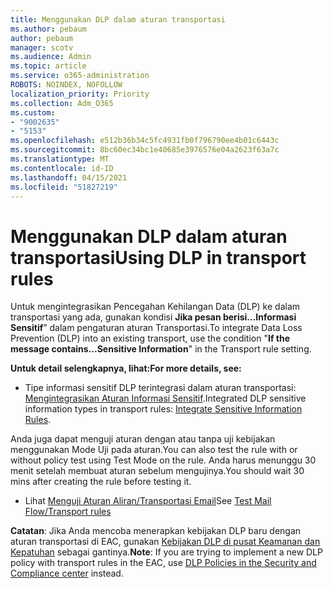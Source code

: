 ```yaml
---
title: Menggunakan DLP dalam aturan transportasi
ms.author: pebaum
author: pebaum
manager: scotv
ms.audience: Admin
ms.topic: article
ms.service: o365-administration
ROBOTS: NOINDEX, NOFOLLOW
localization_priority: Priority
ms.collection: Adm_O365
ms.custom:
- "9002635"
- "5153"
ms.openlocfilehash: e512b36b34c5fc4931fb0f796790ee4b01c6443c
ms.sourcegitcommit: 8bc60ec34bc1e40685e3976576e04a2623f63a7c
ms.translationtype: MT
ms.contentlocale: id-ID
ms.lasthandoff: 04/15/2021
ms.locfileid: "51827219"
---
```

# <a name="using-dlp-in-transport-rules"></a><span data-ttu-id="fef00-102">Menggunakan DLP dalam aturan transportasi</span><span class="sxs-lookup"><span data-stu-id="fef00-102">Using DLP in transport rules</span></span>

<span data-ttu-id="fef00-103">Untuk mengintegrasikan Pencegahan Kehilangan Data (DLP) ke dalam transportasi yang ada, gunakan kondisi **Jika pesan berisi...Informasi Sensitif**” dalam pengaturan aturan Transportasi.</span><span class="sxs-lookup"><span data-stu-id="fef00-103">To integrate Data Loss Prevention (DLP) into an existing transport, use the condition "**If the message contains...Sensitive Information**" in the Transport rule setting.</span></span>

<span data-ttu-id="fef00-104">**Untuk detail selengkapnya, lihat:**</span><span class="sxs-lookup"><span data-stu-id="fef00-104">**For more details, see:**</span></span>

- <span data-ttu-id="fef00-105">Tipe informasi sensitif DLP terintegrasi dalam aturan transportasi: [Mengintegrasikan Aturan Informasi Sensitif](https://docs.microsoft.com/exchange/security-and-compliance/data-loss-prevention/integrate-sensitive-information-rules).</span><span class="sxs-lookup"><span data-stu-id="fef00-105">Integrated DLP sensitive information types in transport rules: [Integrate Sensitive Information Rules](https://docs.microsoft.com/exchange/security-and-compliance/data-loss-prevention/integrate-sensitive-information-rules).</span></span>

<span data-ttu-id="fef00-106">Anda juga dapat menguji aturan dengan atau tanpa uji kebijakan menggunakan Mode Uji pada aturan.</span><span class="sxs-lookup"><span data-stu-id="fef00-106">You can also test the rule with or without policy test using Test Mode on the rule.</span></span>  <span data-ttu-id="fef00-107">Anda harus menunggu 30 menit setelah membuat aturan sebelum mengujinya.</span><span class="sxs-lookup"><span data-stu-id="fef00-107">You should wait 30 mins after creating the rule before testing it.</span></span>

- <span data-ttu-id="fef00-108">Lihat [Menguji Aturan Aliran/Transportasi Email](https://docs.microsoft.com/exchange/security-and-compliance/mail-flow-rules/test-mail-flow-rules)</span><span class="sxs-lookup"><span data-stu-id="fef00-108">See [Test Mail Flow/Transport rules](https://docs.microsoft.com/exchange/security-and-compliance/mail-flow-rules/test-mail-flow-rules)</span></span>

<span data-ttu-id="fef00-109">**Catatan**: Jika Anda mencoba menerapkan kebijakan DLP baru dengan aturan transportasi di EAC, gunakan [Kebijakan DLP di pusat Keamanan dan Kepatuhan](https://docs.microsoft.com/microsoft-365/compliance/data-loss-prevention-policies?view=o365-worldwide) sebagai gantinya.</span><span class="sxs-lookup"><span data-stu-id="fef00-109">**Note**: If you are trying to implement a new DLP policy with transport rules in the EAC, use [DLP Policies in the Security and Compliance center](https://docs.microsoft.com/microsoft-365/compliance/data-loss-prevention-policies?view=o365-worldwide) instead.</span></span>
